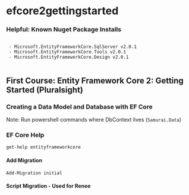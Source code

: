 # efcore2gettingstarted

### Helpful: Known Nuget Package Installs

```

 - Microsoft.EntityFrameworkCore.SqlServer v2.0.1
 - Microsoft.EntityFrameworkCore.Tools v2.0.1 
 - Microsoft.EntityFrameworkCore.Design v2.0.1
 
```




## First Course: Entity Framework Core 2: Getting Started (Pluralsight)

### Creating a Data Model and Database with EF Core

Note: Run powershell commands where DbContext lives (`Samurai.Data`)

### EF Core Help

`get-help entityframeworkcore`

#### Add Migration  
`Add-Migration initial`

#### Script Migration - Used for Renee
